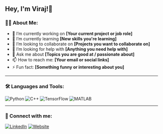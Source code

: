 ## Hey, I'm Viraj!👋 

### 👨‍💻 About Me:
- 🔭 I’m currently working on **[Your current project or job role]**
- 🌱 I’m currently learning **[New skills you're learning]**
- 👯 I’m looking to collaborate on **[Projects you want to collaborate on]**
- 🤔 I’m looking for help with **[Anything you need help with]**
- 💬 Ask me about **[Topics you are good at / passionate about]**
- 📫 How to reach me: **[Your email or social links]**
- ⚡ Fun fact: **[Something funny or interesting about you]**

---

### 🛠️ Languages and Tools:
![Python](https://img.shields.io/badge/Python-3776AB?style=for-the-badge&logo=python&logoColor=white)
![C++](https://img.shields.io/badge/C++-00599C?style=for-the-badge&logo=cplusplus&logoColor=white)
![TensorFlow](https://img.shields.io/badge/TensorFlow-FF6F00?style=for-the-badge&logo=tensorflow&logoColor=white)
![MATLAB](https://img.shields.io/badge/MATLAB-0076A8?style=for-the-badge&logo=mathworks&logoColor=white)
<!-- Add or remove badges depending on what you use -->

---

### 🔗 Connect with me:
[![LinkedIn](https://img.shields.io/badge/LinkedIn-0077B5?style=for-the-badge&logo=linkedin&logoColor=white)](YOUR_LINKEDIN_URL)
[![Website](https://img.shields.io/badge/Portfolio-000000?style=for-the-badge&logo=About.me&logoColor=white)](YOUR_PORTFOLIO_URL)
<!-- Add more links if you want (e.g., Twitter, Instagram) -->


